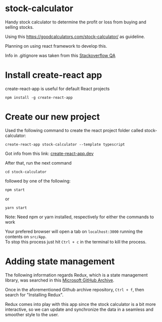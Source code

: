 # stock-calculator
Handy stock calculator to determine the profit or loss from buying and selling stocks.

Using this https://goodcalculators.com/stock-calculator/ as guideline.

Planning on using react framework to develop this.

Info in .gitignore was taken from this [Stackoverflow QA](https://stackoverflow.com/questions/60220919/which-files-or-folders-should-be-in-gitignore-in-react-project#:~:text=If%20you%20use%20create%20react,to%20keep%20node_modules%20in%20gitignore.)


# Install create-react app
create-react-app is useful for default React projects
```
npm install -g create-react-app
```

# Create our new project
Used the following command to create the react project folder called stock-calculator:
```
create-react-app stock-calculator --template typescript
```

Got info from this link: [create-react-app.dev](https://create-react-app.dev/docs/adding-typescript/)

After that, run the next command
```
cd stock-calculator
```  
followed by one of the following:  
```
npm start
```  
or  
```
yarn start
```  
Note: Need npm or yarn installed, respectively for either the commands to work  

Your prefered browser will open a tab on `localhost:3000` running the contents on `src/App`.  
To stop this process just hit `Ctrl + c` in the terminal to kill the process.  

# Adding state management
The following information regards Redux, which is a state management library, was searched in this [Microsoft GitHub Archive](https://github.com/microsoft/TypeScript-React-Starter).  

Once in the aforementioned Github archive repository, `Ctrl + f`, then search for "Installing Redux".  

Redux comes into play with this app since the stock calculator is a bit more interactive, so we can update and synchronize the data in a seamless and smoother style to the user.  